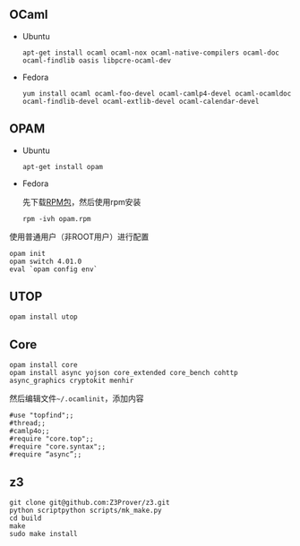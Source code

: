 
## OCaml

+ Ubuntu

    ```
    apt-get install ocaml ocaml-nox ocaml-native-compilers ocaml-doc ocaml-findlib oasis libpcre-ocaml-dev
    ```

+ Fedora

    ```
    yum install ocaml ocaml-foo-devel ocaml-camlp4-devel ocaml-ocamldoc ocaml-findlib-devel ocaml-extlib-devel ocaml-calendar-devel
    ```

## OPAM

+ Ubuntu

    ```
    apt-get install opam
    ```

+ Fedora

    先下载[RPM包](http://software.opensuse.org/download.html?project=home%3Aocaml&package=opam)，然后使用rpm安装
    
    ```
    rpm -ivh opam.rpm
    ```

使用普通用户（非ROOT用户）进行配置

```
opam init
opam switch 4.01.0
eval `opam config env`
```

## UTOP

```
opam install utop
```

## Core

```
opam install core
opam install async yojson core_extended core_bench cohttp async_graphics cryptokit menhir
```

然后编辑文件`~/.ocamlinit`，添加内容

```
#use "topfind";;
#thread;;
#camlp4o;;
#require "core.top";;
#require "core.syntax";;
#require “async”;;
```

## z3

```
git clone git@github.com:Z3Prover/z3.git
python scriptpython scripts/mk_make.py
cd build
make
sudo make install
```
